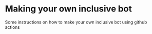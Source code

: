 # Making your own inclusive bot

Some instructions on how to make your own inclusive bot using github actions
